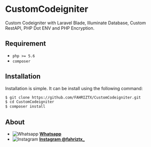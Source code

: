 # CustomCodeigniter

Custom Codeigniter with Laravel Blade, Illuminate Database, Custom RestAPI, PHP Dot ENV and PHP Encryption.

## Requirement

- `php >= 5.6`
- `composer`

## Installation

Installation is simple. It can be install using the following command:
```sh
$ git clone https://github.com/FAHRIZTX/CustomCodeigniter.git
$ cd CustomCodeigniter
$ composer install
```

## About

- ![Whatsapp](https://whatsappbrand.com/wp-content/themes/whatsapp-brc/favicon-32x32.png) **[Whatsapp](http://bit.ly/fahriwa)**
- ![Instagram](https://z-p3.www.instagram.com/static/images/ico/favicon.ico/36b3ee2d91ed.ico) **[Instagram @fahriztx_](https://instagram.com/fahriztx_)**
